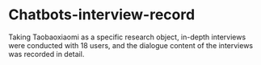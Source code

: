 # Chatbots-interview-record
Taking Taobaoxiaomi as a specific research object, in-depth interviews were conducted with 18 users, and the dialogue content of the interviews was recorded in detail.
